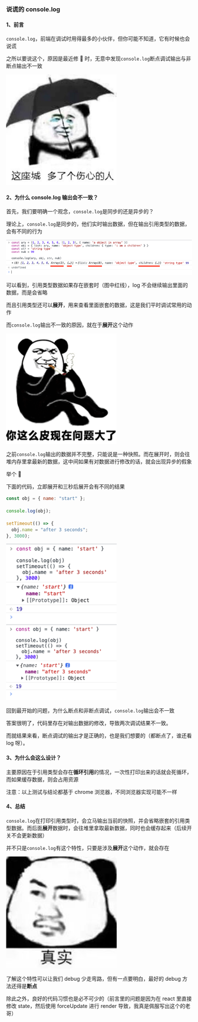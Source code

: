 ### 说谎的 console.log

#### 1、前言

`console.log`，前端在调试时用得最多的小伙伴，但你可能不知道，它有时候也会说谎

之所以要说这个，原因是最近修 🐛 时，无意中发现`console.log`断点调试输出与非断点输出不一致

<img src="../images/stickers/9.jpg" width="300" />

#### 2、为什么 console.log 输出会不一致？

首先，我们要明确一个观念，`console.log`是同步的还是异步的？

理论上，`console.log`是同步的，他们实时输出数据，但在输出引用类型的数据，会有不同的行为

<img src="../images/screenshots/42.png" width="900" />

可以看到，引用类型数据如果存在嵌套时（图中红线），log 不会继续输出里面的数据，而是会省略

而且引用类型还可以**展开**，用来查看里面嵌套的数据，这是我们平时调试常用的动作

而`console.log`输出不一致的原因，就在于**展开**这个动作

<img src="../images/stickers/6.png" width="300" />

之前`console.log`输出的数据并不完整，只能说是一种快照。而在展开时，则会往堆内存里拿最新的数据，这中间如果有对数据进行修改的话，就会出现异步的假象

举个 🌰

下面的代码，立即展开和三秒后展开会有不同的结果

```javascript
const obj = { name: "start" };

console.log(obj);

setTimeout(() => {
  obj.name = "after 3 seconds";
}, 3000);
```

<img src="../images/screenshots/43.png" width="300" />

<img src="../images/screenshots/44.png" width="300" />

回到最开始的问题，为什么断点和非断点调试，`console.log`输出会不一致

答案很明了，代码里存在对输出数据的修改，导致两次调试结果不一致。

而就结果来看，断点调试的输出才是正确的，也是我们想要的（都断点了，谁还看 log 呀）。

#### 3、为什么会这么设计？

主要原因在于引用类型会存在**循环引用**的情况，一次性打印出来的话就会死循环，而如果缓存数据，则会占用资源

注意：以上测试与结论都基于 chrome 浏览器，不同浏览器实现可能不一样

#### 4、总结

`console.log`在打印引用类型时，会立马输出当前的快照，并会省略嵌套的引用类型数据。而后面**展开**数据时，会往堆里拿取最新数据，同时也会缓存起来（后续开关不会更新数据）

并不只是`console.log`有这个特性，只要是涉及**展开**这个动作，就会存在

<img src="../images/stickers/13.jpg" width="300" />

了解这个特性可以让我们 debug 少走弯路，但有一点要明白，最好的 debug 方法还得是**断点**

除此之外，良好的代码习惯也是必不可少的（前言里的问题是因为在 react 里直接修改 state，然后使用 forceUpdate 进行 render 导致，我真是佩服写出这个的老哥）
